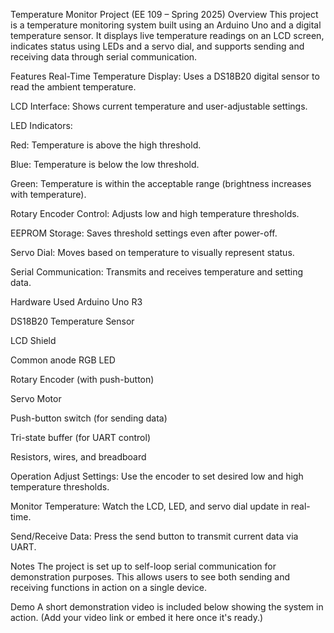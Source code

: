 Temperature Monitor Project (EE 109 – Spring 2025)
Overview
This project is a temperature monitoring system built using an Arduino Uno and a digital temperature sensor. It displays live temperature readings on an LCD screen, indicates status using LEDs and a servo dial, and supports sending and receiving data through serial communication.

Features
Real-Time Temperature Display: Uses a DS18B20 digital sensor to read the ambient temperature.

LCD Interface: Shows current temperature and user-adjustable settings.

LED Indicators:

Red: Temperature is above the high threshold.

Blue: Temperature is below the low threshold.

Green: Temperature is within the acceptable range (brightness increases with temperature).

Rotary Encoder Control: Adjusts low and high temperature thresholds.

EEPROM Storage: Saves threshold settings even after power-off.

Servo Dial: Moves based on temperature to visually represent status.

Serial Communication: Transmits and receives temperature and setting data.

Hardware Used
Arduino Uno R3

DS18B20 Temperature Sensor

LCD Shield

Common anode RGB LED

Rotary Encoder (with push-button)

Servo Motor

Push-button switch (for sending data)

Tri-state buffer (for UART control)

Resistors, wires, and breadboard

Operation
Adjust Settings: Use the encoder to set desired low and high temperature thresholds.

Monitor Temperature: Watch the LCD, LED, and servo dial update in real-time.

Send/Receive Data: Press the send button to transmit current data via UART.

Notes
The project is set up to self-loop serial communication for demonstration purposes. This allows users to see both sending and receiving functions in action on a single device.

Demo
A short demonstration video is included below showing the system in action.
(Add your video link or embed it here once it's ready.)
